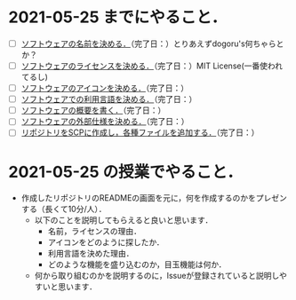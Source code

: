 # 2021-05-25 までにやること．

* [ ] [ソフトウェアの名前を決める．](https://github.com/tamada/developing_flows/blob/main/first.md#ソフトウェアの名前を決める)（完了日：）とりあえずdogoru's何ちゃらとか？
* [ ] [ソフトウェアのライセンスを決める．](https://github.com/tamada/developing_flows/blob/main/first.md#ソフトウェアのライセンスを決める)（完了日：）MIT License(一番使われてるし)
* [ ] [ソフトウェアのアイコンを決める．](https://github.com/tamada/developing_flows/blob/main/first.md#ソフトウェアのアイコンを決める)（完了日：）
* [ ] [ソフトウェアでの利用言語を決める．](https://github.com/tamada/developing_flows/blob/main/first.md#ソフトウェアでの利用言語を決める)（完了日：）
* [ ] [ソフトウェアの概要を書く．](https://github.com/tamada/developing_flows/blob/main/first.md#ソフトウェアの概要を書く)（完了日：）
* [ ] [ソフトウェアの外部仕様を決める．](https://github.com/tamada/developing_flows/blob/main/first.md#ソフトウェアの外部仕様を決める)（完了日：）
* [ ] [リポジトリをSCPに作成し，各種ファイルを追加する．](https://github.com/tamada/developing_flows/blob/main/first.md#リポジトリをscpに作成し各種ファイルを追加する)（完了日：）

# 2021-05-25 の授業でやること．

* 作成したリポジトリのREADMEの画面を元に，何を作成するのかをプレゼンする（長くて10分/人）．
  * 以下のことを説明してもらえると良いと思います．
    * 名前，ライセンスの理由．
    * アイコンをどのように探したか．
    * 利用言語を決めた理由．
    * どのような機能を盛り込むのか，目玉機能は何か．
  * 何から取り組むのかを説明するのに，Issueが登録されていると説明しやすいと思います．
